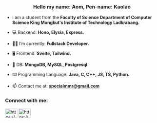 <h3 align="center">Hello my name: Aom, Pen-name: Kaolao</h3>

- I am a student from the **Faculty of Science Department of Computer Science King Mongkut's Institute of Technology Ladkrabang.**

- 💻 Backend: **Hono, Elysia, Express.**

- 💁‍♂️ I’m currently: **Fullstack Developer.**

- 🖥 Frontend: **Svelte, Tailwind.**

- 📀 DB: **MongoDB, MySQL, Postgresql.**

- ⌨️ Programming Language: **Java, C, C++, JS, TS, Python.**

- 📫 Contact me at: **specialmmr@gmail.com**

<h3 align="left">Connect with me:</h3>
<p align="left">
<a href="https://fb.com/https://www.facebook.com/a.oxnac.h" target="blank"><img align="center" src="https://raw.githubusercontent.com/rahuldkjain/github-profile-readme-generator/master/src/images/icons/Social/facebook.svg" alt="https://www.facebook.com/a.oxnac.h" height="30" width="40" /></a>
<a href="https://instagram.com/https://www.instagram.com/_aomxnachh/" target="blank"><img align="center" src="https://raw.githubusercontent.com/rahuldkjain/github-profile-readme-generator/master/src/images/icons/Social/instagram.svg" alt="https://www.instagram.com/_aomxnachh/" height="30" width="40" /></a>
</p>
